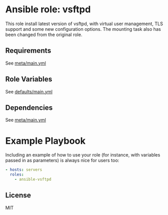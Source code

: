 # Ansible role: vsftpd

This role install latest version of vsftpd, with virtual user management, TLS support and some new configuration options. The mounting task also has been changed from the original role.

Requirements
------------

See [meta/main.yml](meta/main.yml)

Role Variables
--------------

See [defaults/main.yml](defaults/main.yml)

Dependencies
------------

See [meta/main.yml](meta/main.yml)


# Example Playbook

Including an example of how to use your role (for instance, with variables passed in as parameters) is always nice for users too:

```yml
- hosts: servers
  roles:
    - ansible-vsftpd
```

## License

MIT

